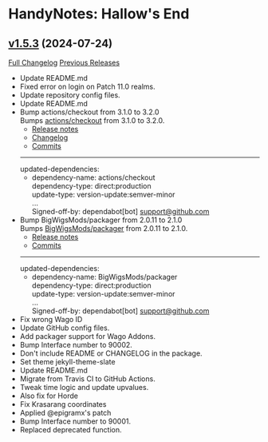 # HandyNotes: Hallow's End

## [v1.5.3](https://github.com/Ravendwyr/HandyNotes_HallowsEnd/tree/v1.5.3) (2024-07-24)
[Full Changelog](https://github.com/Ravendwyr/HandyNotes_HallowsEnd/commits/v1.5.3) [Previous Releases](https://github.com/Ravendwyr/HandyNotes_HallowsEnd/releases)

- Update README.md  
- Fixed error on login on Patch 11.0 realms.  
- Update repository config files.  
- Update README.md  
- Bump actions/checkout from 3.1.0 to 3.2.0  
    Bumps [actions/checkout](https://github.com/actions/checkout) from 3.1.0 to 3.2.0.  
    - [Release notes](https://github.com/actions/checkout/releases)  
    - [Changelog](https://github.com/actions/checkout/blob/main/CHANGELOG.md)  
    - [Commits](https://github.com/actions/checkout/compare/v3.1.0...v3.2.0)  
    ---  
    updated-dependencies:  
    - dependency-name: actions/checkout  
      dependency-type: direct:production  
      update-type: version-update:semver-minor  
    ...  
    Signed-off-by: dependabot[bot] <support@github.com>  
- Bump BigWigsMods/packager from 2.0.11 to 2.1.0  
    Bumps [BigWigsMods/packager](https://github.com/BigWigsMods/packager) from 2.0.11 to 2.1.0.  
    - [Release notes](https://github.com/BigWigsMods/packager/releases)  
    - [Commits](https://github.com/BigWigsMods/packager/compare/v2.0.11...v2.1.0)  
    ---  
    updated-dependencies:  
    - dependency-name: BigWigsMods/packager  
      dependency-type: direct:production  
      update-type: version-update:semver-minor  
    ...  
    Signed-off-by: dependabot[bot] <support@github.com>  
- Fix wrong Wago ID  
- Update GitHub config files.  
- Add packager support for Wago Addons.  
- Bump Interface number to 90002.  
- Don't include README or CHANGELOG in the package.  
- Set theme jekyll-theme-slate  
- Update README.md  
- Migrate from Travis CI to GitHub Actions.  
- Tweak time logic and update upvalues.  
- Also fix for Horde  
- Fix Krasarang coordinates  
- Applied @epigramx's patch  
- Bump Interface number to 90001.  
- Replaced deprecated function.  